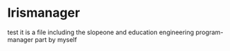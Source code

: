 Irismanager
===========

test
it is a file including the slopeone and education engineering program-manager part by myself

